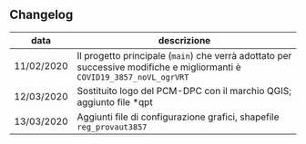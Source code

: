 ## Changelog

data|descrizione
----|----------
11/02/2020| Il progetto principale (`main`) che verrà adottato per successive modifiche e migliormanti è `COVID19_3857_noVL_ogrVRT`
12/03/2020| Sostituito logo del PCM-DPC con il marchio QGIS; aggiunto file *qpt
13/03/2020| Aggiunti file di configurazione grafici, shapefile `reg_provaut3857`